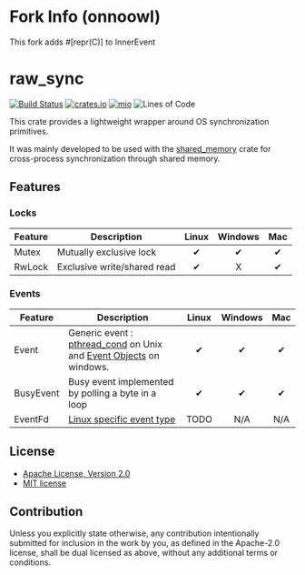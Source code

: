 # Fork Info (onnoowl)

This fork adds #[repr(C)] to InnerEvent

# raw_sync
[![Build Status](https://github.com/elast0ny/raw_sync-rs/workflows/build/badge.svg)](https://github.com/elast0ny/raw_sync-rs/actions?query=workflow%3Abuild)
[![crates.io](https://img.shields.io/crates/v/raw_sync.svg)](https://crates.io/crates/raw_sync)
[![mio](https://docs.rs/raw_sync/badge.svg)](https://docs.rs/raw_sync/)
![Lines of Code](https://tokei.rs/b1/github/elast0ny/raw_sync-rs)

This crate provides a lightweight wrapper around OS synchronization primitives.

It was mainly developed to be used with the [shared_memory](https://github.com/elast0ny/shared_memory-rs) crate for cross-process synchronization through shared memory.


## Features
### Locks
| Feature| Description | Linux | Windows| Mac|
|--------|-------------|:-----:|:------:|:------:|
|Mutex|Mutually exclusive lock|✔|✔|✔|
|RwLock|Exclusive write/shared read|✔|X|✔|


### Events

| Feature| Description | Linux | Windows| Mac|
|--------|-------------|:-----:|:------:|:------:|
|Event| Generic event : [pthread_cond](https://linux.die.net/man/3/pthread_cond_init) on Unix and [Event Objects](https://msdn.microsoft.com/en-us/library/windows/desktop/ms682655.aspx) on windows. |✔|✔|✔|
|BusyEvent|Busy event implemented by polling a byte in a loop|✔|✔|✔|
|EventFd|[Linux specific event type](http://man7.org/linux/man-pages/man2/eventfd.2.html)|TODO|N/A|N/A|


## License

 * [Apache License, Version 2.0](http://www.apache.org/licenses/LICENSE-2.0)
 * [MIT license](http://opensource.org/licenses/MIT)

## Contribution

Unless you explicitly state otherwise, any contribution intentionally submitted
for inclusion in the work by you, as defined in the Apache-2.0 license, shall be
dual licensed as above, without any additional terms or conditions.
